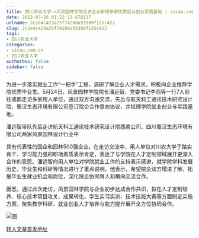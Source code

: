 ```yaml
---
title: 四川农业大学->风景园林学院走访企业新增多家优质就业创业实践基地 | sicau.com.cn
date: 2022-05-26 01:22:13.678137
urlname: 2c2e4c423a25f74208a93309f125c422
slug: 2c2e4c423a25f74208a93309f125c422
tags: 
- 四川农业大学
categories:
- sicau.com.cn
- 四川农业大学
authorbox: false
sidebar: false
---
```

为进一步落实就业工作“一把手”工程，调研了解企业人才需求，积极向企业推荐学院优秀毕业生。5月24日，风景园林学院院长潘远智、党委书记李西等一行7人前往成都走访多家用人单位，通过双方沟通交流，先后与航天科工通讯技术研究设计院、蜀汉生态环境有限公司签订院企合作意向协议，并挂牌学院就业创业与实践基地。

潘远智带队先后走访航天科工通讯技术研究设计院西南公司、四川蜀汉生态环境有限公司两家风景园林设计行业中
<!--more-->
具有代表性的国企和园林500强企业。在走访交流中，用人单位对川农大学子踏实肯干、学习能力强的职场素质表示肯定，表达了与学院在人才定制领域展开更深入合作的意愿。潘远智向用人单位对学院就业工作的支持表示感谢，就学院学科发展历史、毕业生和科研等情况进行了重点说明。他表示，希望院企双方增进了解，拓展毕业生就业机会和岗位，深化院企协同育人和横向交流合作。

据悉，通过此次走访，风景园林学院与企业初步达成合作共识，拟在人才定制培养、核心技术项目攻关、成果转化、学生实习实训、技术技能大赛等方面制定实施方案，聚焦教学科研、就业创业人才培养与能力提升展开全方位协同合作。

![图](https://news.sicau.edu.cn/__local/1/3E/84/F434F4F667978F6D6950C908A48_4E25293A_11EF3.jpg)

[转入文章首发地址](https://news.sicau.edu.cn/info/1078/67943.htm)